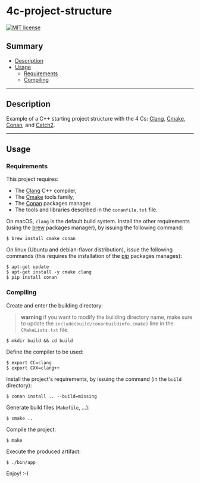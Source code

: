 # 4c-project-structure

[![MIT license](https://img.shields.io/badge/License-MIT-blue.svg)](https://lbesson.mit-license.org/)

## Summary

 * [Description](#description)
 * [Usage](#usage)
    * [Requirements](#requirements)
    * [Compiling](#compiling)

*****

## Description

Example of a C++ starting project structure with the 4 Cs: [Clang](https://clang.llvm.org), [Cmake](https://cmake.org), [Conan](https://conan.io), and [Catch2](https://github.com/catchorg/Catch2).

*****

## Usage

### Requirements

This project requires:

 * The [Clang](https://clang.llvm.org) C++ compiler,
 * The [Cmake](https://cmake.org) tools family,
 * The [Conan](https://conan.io) packages manager.
 * The tools and libraries described in the `conanfile.txt` file.

On macOS, `clang` is the default build system. Install the other requirements (using the [brew](https://brew.sh) packages manager), by issuing the following command:

```
$ brew install cmake conan
```

On linux (Ubuntu and debian-flavor distribution), issue the following commands (this requires the installation of the [pip](https://pip.pypa.io/en/stable/) packages manages):

```
$ apt-get update
$ apt-get install -y cmake clang
$ pip install conan
```

### Compiling

Create and enter the building directory:

> **warning** if you want to modify the building directory name, make sure to update the `include(build/conanbuildinfo.cmake)` line in the `CMakeLists.txt` file.

```
$ mkdir build && cd build
```

Define the compiler to be used:

```
$ export CC=clang
$ export CXX=clang++
```

Install the project's requirements, by issuing the command (in the `build` directory):

```
$ conan install .. --build=missing
```

Generate build files (`Makefile`, ...):

```
$ cmake ..
```

Compile the project:

```
$ make
```

Execute the produced artifact:

```
$ ./bin/app
```

Enjoy! :-)
